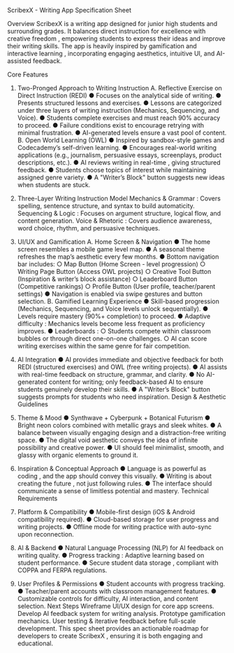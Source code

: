 ScribexX - Writing App Specification Sheet

Overview
ScribexX is a writing app designed for junior high students and surrounding grades. It balances
direct instruction for excellence with creative freedom , empowering students to express
their ideas and improve their writing skills. The app is heavily inspired by gamification and
interactive learning , incorporating engaging aesthetics, intuitive UI, and AI-assisted feedback.

Core Features
1. Two-Pronged Approach to Writing Instruction
A. Reflective Exercise on Direct Instruction (REDI)
● Focuses on the analytical side of writing.
● Presents structured lessons and exercises.
● Lessons are categorized under three layers of writing instruction (Mechanics,
Sequencing, and Voice).
● Students complete exercises and must reach 90% accuracy to proceed.
● Failure conditions exist to encourage retrying with minimal frustration.
● AI-generated levels ensure a vast pool of content.
B. Open World Learning (OWL)
● Inspired by sandbox-style games and Codecademy’s self-driven learning.
● Encourages real-world writing applications (e.g., journalism, persuasive essays,
screenplays, product descriptions, etc.).
● AI reviews writing in real-time , giving structured feedback.
● Students choose topics of interest while maintaining assigned genre variety.
● A "Writer’s Block" button suggests new ideas when students are stuck.

2. Three-Layer Writing Instruction Model
Mechanics & Grammar : Covers spelling, sentence structure, and syntax to build
automaticity.
Sequencing & Logic : Focuses on argument structure, logical flow, and content
generation.
Voice & Rhetoric : Covers audience awareness, word choice, rhythm, and persuasive
techniques.
3. UI/UX and Gamification
A. Home Screen & Navigation
● The home screen resembles a mobile game level map.
● A seasonal theme refreshes the map’s aesthetic every few months.
● Bottom navigation bar includes:
○ Map Button (Home Screen - level progression)
○ Writing Page Button (Access OWL projects)
○ Creative Tool Button (Inspiration & writer’s block assistance)
○ Leaderboard Button (Competitive rankings)
○ Profile Button (User profile, teacher/parent settings)
● Navigation is enabled via swipe gestures and button selection.
B. Gamified Learning Experience
● Skill-based progression (Mechanics, Sequencing, and Voice levels unlock
sequentially).
● Levels require mastery (90%+ completion) to proceed.
● Adaptive difficulty : Mechanics levels become less frequent as proficiency improves.
● Leaderboards :
○ Students compete within classroom bubbles or through direct one-on-one
challenges.
○ AI can score writing exercises within the same genre for fair competition.

4. AI Integration
● AI provides immediate and objective feedback for both REDI (structured exercises)
and OWL (free writing projects).
● AI assists with real-time feedback on structure, grammar, and clarity.
● No AI-generated content for writing; only feedback-based AI to ensure students
genuinely develop their skills.
● A "Writer’s Block" button suggests prompts for students who need inspiration.
Design & Aesthetic Guidelines
1. Theme & Mood
● Synthwave + Cyberpunk + Botanical Futurism
● Bright neon colors combined with metallic grays and sleek whites.
● A balance between visually engaging design and a distraction-free writing space.
● The digital void aesthetic conveys the idea of infinite possibility and creative power.
● UI should feel minimalist, smooth, and glassy with organic elements to ground it.
2. Inspiration & Conceptual Approach
● Language is as powerful as coding , and the app should convey this visually.
● Writing is about creating the future , not just following rules.
● The interface should communicate a sense of limitless potential and mastery.
Technical Requirements
1. Platform & Compatibility
● Mobile-first design (iOS & Android compatibility required).
● Cloud-based storage for user progress and writing projects.
● Offline mode for writing practice with auto-sync upon reconnection.
2. AI & Backend
● Natural Language Processing (NLP) for AI feedback on writing quality.
● Progress tracking : Adaptive learning based on student performance.
● Secure student data storage , compliant with COPPA and FERPA regulations.
3. User Profiles & Permissions
● Student accounts with progress tracking.
● Teacher/parent accounts with classroom management features.
● Customizable controls for difficulty, AI interaction, and content selection.
Next Steps
Wireframe UI/UX design for core app screens.
Develop AI feedback system for writing analysis.
Prototype gamification mechanics.
User testing & iterative feedback before full-scale development.
This spec sheet provides an actionable roadmap for developers to create ScribexX , ensuring it
is both engaging and educational.